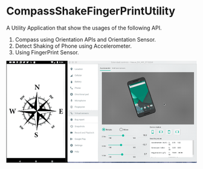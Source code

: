 # CompassShakeFingerPrintUtility

A Utility Application that show the usages of the following API.  

1. Compass using Orientation APIs and Orientation Sensor.  
2. Detect Shaking of Phone using Accelerometer.  
3. Using FingerPrint Sensor.

![gif](show_hardwaresensor.gif)